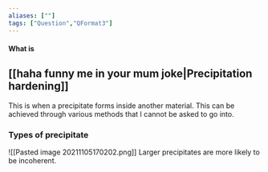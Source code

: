 ```yaml
---
aliases: [""]
tags: ["Question","QFormat3"]
---
```


#### What is
## [[haha funny me in your mum joke|Precipitation hardening]]
This is when a precipitate forms inside another material. This can be achieved through various methods that I cannot be asked to go into.

### Types of precipitate
![[Pasted image 20211105170202.png]]
Larger precipitates are more likely to be incoherent.

